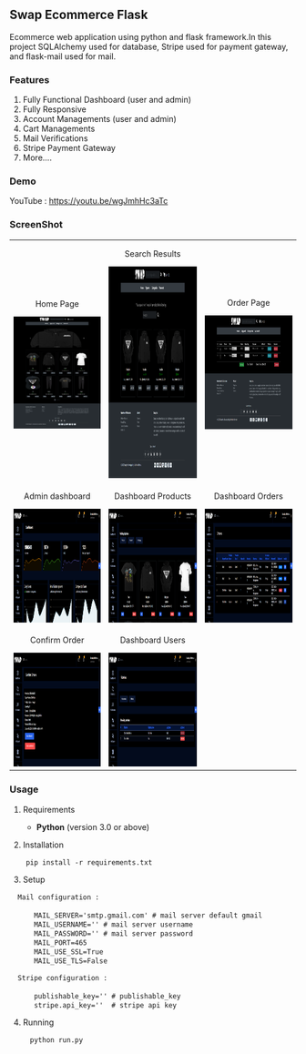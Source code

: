 ## Swap Ecommerce Flask

Ecommerce web application using python and flask framework.In this project SQLAlchemy used for database, Stripe used for payment gateway, and flask-mail used for mail.


### Features

1. Fully Functional Dashboard (user and admin)
2. Fully Responsive
3. Account Managements (user and admin)
4. Cart Managements
5. Mail Verifications
6. Stripe Payment Gateway
7. More....


### Demo 

YouTube : https://youtu.be/wgJmhHc3aTc


### ScreenShot

<table align="center">
    <tr>
        <td align="center">
         <p>Home Page</p>
        <img src="src/static/demos/Home_page.png" alt="Screenshot Home" width="300px" />   
        </td>
        <td align="center">
        <p>Search Results</p>
         <img src="src/static/demos/search.png" alt="Screenshot Search" width="300px" height="372"/>
        </td>
        <td align="center">
           <p>Order Page</p>
           <img src="src/static/demos/customer_carts.png" alt="Screenshot Order" width="300px" height="200"/>
        </td>
    </tr>
    <tr>
        <td align="center">
        	         <p>Admin dashboard</p>
                <img src="src/static/demos/admin_dashboard.png" alt="Screenshot Admin Dashboard" width="300px" height="200"/>
        </td>
        <td align="center">
        	         <p>Dashboard Products</p>
                <img src="src/static/demos/product_dashboard.png" alt="Screenshot Products" width="300px" height="200"/>
        </td>
        <td align="center">
        	         <p>Dashboard Orders</p>
                <img src="src/static/demos/order_dashboard.png" alt="Screenshot Order List" width="300px" height="200"/>
        </td>
    </tr>
    <tr>
        <td align="center">
        	         <p>Confirm Order</p>
                <img src="src/static/demos/confirm_orders.png" alt="Screenshot Confirm Order" width="300px" height="200"/>
        </td>
        <td align="center">
        	         <p>Dashboard Users</p>
                <img src="src/static/demos/admin_users.png" alt="Screenshot Users" width="300px" height="200"/>
        </td>
    </tr>
</table>

### Usage

1. Requirements

    * <strong>Python</strong> (version 3.0 or above)

2. Installation
```
    pip install -r requirements.txt
```

3. Setup
	
```
  Mail configuration : 
  
      MAIL_SERVER='smtp.gmail.com' # mail server default gmail 
      MAIL_USERNAME='' # mail server username
      MAIL_PASSWORD='' # mail server password
      MAIL_PORT=465
      MAIL_USE_SSL=True
      MAIL_USE_TLS=False    
```

```
  Stripe configuration : 
  
      publishable_key='' # publishable_key
      stripe.api_key=''  # stripe api key
```

4. Running
```
     python run.py
```

